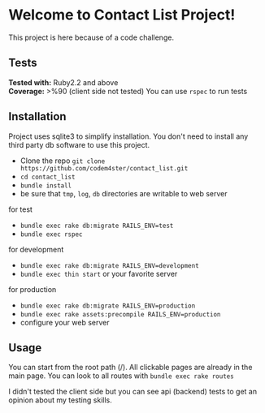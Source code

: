 Welcome to Contact List Project!
===================

This project is here because of a code challenge. 

Tests
------------------
**Tested with:**  Ruby2.2 and above  
**Coverage:**  >%90 (client side not tested)
You can use `rspec` to run tests

Installation
------------------
Project uses sqlite3 to simplify installation. You don't need to install any third party db software to use this project. 

- Clone the repo `git clone https://github.com/codem4ster/contact_list.git`
- `cd contact_list`
- `bundle install`
- be sure that `tmp`, `log`, `db` directories are writable to web server

for test

- `bundle exec rake db:migrate RAILS_ENV=test`
- `bundle exec rspec`

for development

- `bundle exec rake db:migrate RAILS_ENV=development`
- `bundle exec thin start` or your favorite server

for production

- `bundle exec rake db:migrate RAILS_ENV=production`
- `bundle exec rake assets:precompile RAILS_ENV=production`
- configure your web server

Usage
------------------
You can start from the root path (/). All clickable pages are already in the main page.
You can look to all routes with `bundle exec rake routes`

I didn't tested the client side but you can see api (backend) tests to get an opinion about my testing skills.